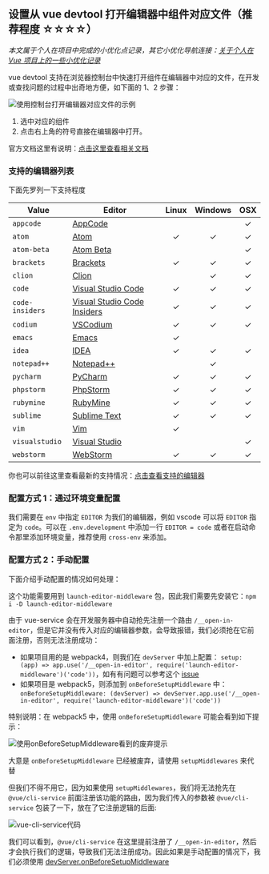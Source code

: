 ## 设置从 vue devtool 打开编辑器中组件对应文件（推荐程度 ☆☆☆☆）

*本文属于个人在项目中完成的小优化点记录，其它小优化导航连接：[关于个人在 Vue 项目上的一些小优化记录](https://juejin.cn/post/7209192211975340088)*

vue devtool 支持在浏览器控制台中快速打开组件在编辑器中对应的文件，在开发或查找问题的过程中出奇地方便，如下面的 1、2 步骤：

![使用控制台打开编辑器对应文件的示例](https://cdn.chosan.cn/posts-meta/vue-project-optimization-1.png)

1. 选中对应的组件
2. 点击右上角的符号直接在编辑器中打开。

官方文档这里有说明：[点击这里查看相关文档](https://devtools.vuejs.org/guide/open-in-editor.html#webpack)

### 支持的编辑器列表

下面先罗列一下支持程度

| Value           | Editor                                                                 | Linux | Windows | OSX |
| --------------- | ---------------------------------------------------------------------- | :---: | :-----: | :-: |
| `appcode`       | [AppCode](https://www.jetbrains.com/objc/)                             |       |         |  ✓  |
| `atom`          | [Atom](https://atom.io/)                                               |   ✓   |    ✓    |  ✓  |
| `atom-beta`     | [Atom Beta](https://atom.io/beta)                                      |       |         |  ✓  |
| `brackets`      | [Brackets](http://brackets.io/)                                        |   ✓   |    ✓    |  ✓  |
| `clion`         | [Clion](https://www.jetbrains.com/clion/)                              |       |    ✓    |  ✓  |
| `code`          | [Visual Studio Code](https://code.visualstudio.com/)                   |   ✓   |    ✓    |  ✓  |
| `code-insiders` | [Visual Studio Code Insiders](https://code.visualstudio.com/insiders/) |   ✓   |    ✓    |  ✓  |
| `codium`        | [VSCodium](https://github.com/VSCodium/vscodium)                       |   ✓   |    ✓    |  ✓  |
| `emacs`         | [Emacs](https://www.gnu.org/software/emacs/)                           |   ✓   |         |     |
| `idea`          | [IDEA](https://www.jetbrains.com/idea/)                                |   ✓   |    ✓    |  ✓  |
| `notepad++`     | [Notepad++](https://notepad-plus-plus.org/download/v7.5.4.html)        |       |    ✓    |     |
| `pycharm`       | [PyCharm](https://www.jetbrains.com/pycharm/)                          |   ✓   |    ✓    |  ✓  |
| `phpstorm`      | [PhpStorm](https://www.jetbrains.com/phpstorm/)                        |   ✓   |    ✓    |  ✓  |
| `rubymine`      | [RubyMine](https://www.jetbrains.com/ruby/)                            |   ✓   |    ✓    |  ✓  |
| `sublime`       | [Sublime Text](https://www.sublimetext.com/)                           |   ✓   |    ✓    |  ✓  |
| `vim`           | [Vim](http://www.vim.org/)                                             |   ✓   |         |     |
| `visualstudio`  | [Visual Studio](https://www.visualstudio.com/vs/)                      |       |         |  ✓  |
| `webstorm`      | [WebStorm](https://www.jetbrains.com/webstorm/)                        |   ✓   |    ✓    |  ✓  |

你也可以前往这里查看最新的支持情况：[点击查看支持的编辑器](https://github.com/vuejs/devtools/issues/821#issuecomment-851621967)

### 配置方式 1：通过环境变量配置

我们需要在 `env` 中指定 `EDITOR` 为我们的编辑器，例如 vscode 可以将 `EDITOR` 指定为 `code`。可以在 `.env.development` 中添加一行 `EDITOR = code` 或者在启动命令那里添加环境变量，推荐使用 `cross-env` 来添加。

### 配置方式 2：手动配置

下面介绍手动配置的情况如何处理：

这个功能需要用到 `launch-editor-middleware` 包，因此我们需要先安装它：`npm i -D launch-editor-middleware`

由于 vue-service 会在开发服务器中自动抢先注册一个路由 `/__open-in-editor`，但是它并没有传入对应的编辑器参数，会导致报错，我们必须抢在它前面注册，否则无法注册成功：

- 如果项目用的是 webpack4，则我们在 `devServer` 中加上配置： `setup: (app) => app.use('/__open-in-editor', require('launch-editor-middleware')('code'))`，如有有问题可以参考这个 [issue](https://github.com/vuejs/devtools/issues/821#issuecomment-851621967)
- 如果项目是 webpack5，则添加到 `onBeforeSetupMiddleware` 中：`onBeforeSetupMiddleware: (devServer) => devServer.app.use('/__open-in-editor', require('launch-editor-middleware')('code'))`

特别说明：在 webpack5 中，使用 `onBeforeSetupMiddleware` 可能会看到如下提示：

![使用onBeforeSetupMiddleware看到的废弃提示](https://cdn.chosan.cn/posts-meta/vue-proj-optimization-2.png)

大意是 `onBeforeSetupMiddleware` 已经被废弃，请使用 `setupMiddlewares` 来代替

但我们不得不用它，因为如果使用 `setupMiddlewares`，我们将无法抢先在 `@vue/cli-service` 前面注册该功能的路由，因为我们传入的参数被 `@vue/cli-service` 包装了一下，放在了它注册逻辑的后面:

![vue-cli-service代码](https://cdn.chosan.cn/posts-meta/vue-proj-optimization.png)

我们可以看到，`@vue/cli-service` 在这里提前注册了 `/__open-in-editor`，然后才会执行我们的逻辑，导致我们无法注册成功。因此如果是手动配置的情况下，我们必须使用 [devServer.onBeforeSetupMiddleware](https://webpack.js.org/configuration/dev-server/#devserveronbeforesetupmiddleware)

